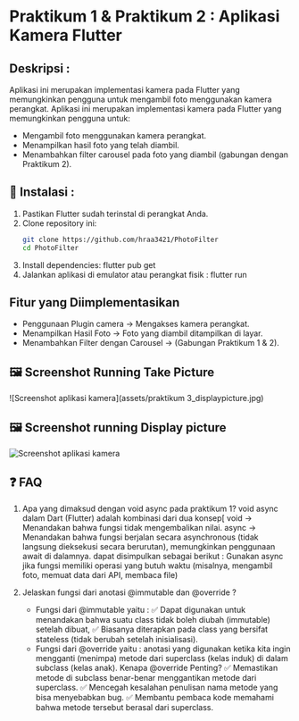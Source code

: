 # Praktikum 1 & Praktikum 2 : Aplikasi Kamera Flutter

## Deskripsi :
Aplikasi ini merupakan implementasi kamera pada Flutter yang memungkinkan pengguna untuk mengambil foto menggunakan kamera perangkat.
Aplikasi ini merupakan implementasi kamera pada Flutter yang memungkinkan pengguna untuk:
- Mengambil foto menggunakan kamera perangkat.
- Menampilkan hasil foto yang telah diambil.
- Menambahkan filter carousel pada foto yang diambil (gabungan dengan Praktikum 2).

## 🚀 Instalasi :
1. Pastikan Flutter sudah terinstal di perangkat Anda.
2. Clone repository ini:
   ```sh
   git clone https://github.com/hraa3421/PhotoFilter
   cd PhotoFilter
3. Install dependencies:
   flutter pub get
4. Jalankan aplikasi di emulator atau perangkat fisik :
   flutter run

##  Fitur yang Diimplementasikan
- Penggunaan Plugin camera → Mengakses kamera perangkat.
- Menampilkan Hasil Foto → Foto yang diambil ditampilkan di layar.
- Menambahkan Filter dengan Carousel → (Gabungan Praktikum 1 & 2).

## 🖼 Screenshot Running Take Picture

![Screenshot aplikasi kamera](assets/praktikum 3_displaypicture.jpg)

## 🖼 Screenshot running Display picture

![Screenshot aplikasi kamera](assets/praktikum3_displaypicture.jpg)

## ❓ FAQ
 1. Apa yang dimaksud dengan void async pada praktikum 1?
    void async dalam Dart (Flutter) adalah kombinasi dari dua konsep[
    void → Menandakan bahwa fungsi tidak mengembalikan nilai.
    async → Menandakan bahwa fungsi berjalan secara asynchronous (tidak langsung dieksekusi secara berurutan), memungkinkan penggunaan await di dalamnya.
    dapat disimpulkan sebagai berikut : Gunakan async jika fungsi memiliki operasi yang butuh waktu (misalnya, mengambil foto, memuat data dari API, membaca file)
    
2. Jelaskan fungsi dari anotasi @immutable dan @override ?
   - Fungsi dari @immutable yaitu :
      ✅ Dapat digunakan untuk menandakan bahwa suatu class tidak boleh diubah (immutable) setelah dibuat,
      ✅ Biasanya diterapkan pada class yang bersifat stateless (tidak berubah setelah inisialisasi).
   - Fungsi dari @override yaitu :
     anotasi yang digunakan ketika kita ingin mengganti (menimpa) metode dari superclass (kelas induk) di dalam subclass (kelas anak).
     Kenapa @override Penting?
      ✅ Memastikan metode di subclass benar-benar menggantikan metode dari superclass.
      ✅ Mencegah kesalahan penulisan nama metode yang bisa menyebabkan bug.
      ✅ Membantu pembaca kode memahami bahwa metode tersebut berasal dari superclass.
   

    
